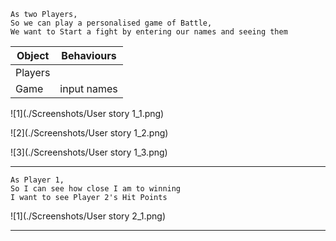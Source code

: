 ```
As two Players,
So we can play a personalised game of Battle,
We want to Start a fight by entering our names and seeing them
```
Object | Behaviours
-|-
Players  |  
Game  | input names

![1](./Screenshots/User story 1_1.png)

![2](./Screenshots/User story 1_2.png)

![3](./Screenshots/User story 1_3.png)

---

```
As Player 1,
So I can see how close I am to winning
I want to see Player 2's Hit Points
```

![1](./Screenshots/User story 2_1.png)

---
